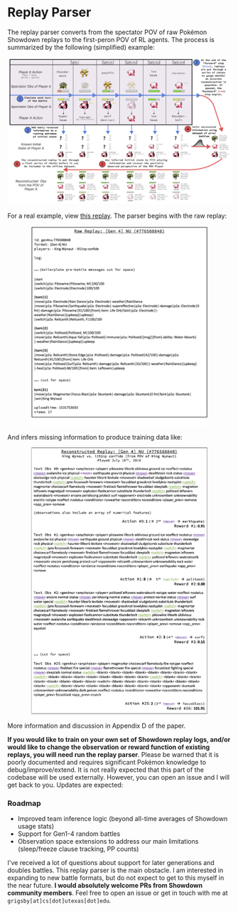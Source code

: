 # Replay Parser

The replay parser converts from the spectator POV of raw Pokémon Showdown replays to the first-peron POV of RL agents. The process is summarized by the following (simplified) example:

<p align="center">
  <img src="../../../../../media/replay_reconstruction_example.png">
</p>

For a real example, view [this replay](https://replay.Pokémonshowdown.com/gen4nu-776588848). The parser begins with the raw replay:

<p align="center">
  <img src="../../../../../media/raw_replay_example.png" width="400">
</p>

And infers missing information to produce training data like:

<p align="center">
  <img src="../../../../../media/reconstructed_replay_example.png" width="400">
</p>

More information and discussion in Appendix D of the paper.

**If you would like to train on your own set of Showdown replay logs, and/or would like to change the observation or reward function of existing replays, you will need run the replay parser**. Please be warned that it is poorly documented and requires significant Pokémon knowledge to debug/improve/extend. It is not really expected that this part of the codebase will be used externally. However, you can open an issue and I will get back to you. Updates are expected:

### Roadmap
- Improved team inference logic (beyond all-time averages of Showdown usage stats)
- Support for Gen1-4 random battles
- Observation space extensions to address our main limitations (sleep/freeze clause tracking, PP counts)

I've received a lot of questions about support for later generations and doubles battles. This replay parser is the main obstacle. I am interested in expanding to new battle formats, but do not expect to get to this myself in the near future. **I would absolutely welcome PRs from Showdown community members**. Feel free to open an issue or get in touch with me at `grigsby[at]cs[dot]utexas[dot]edu`.
